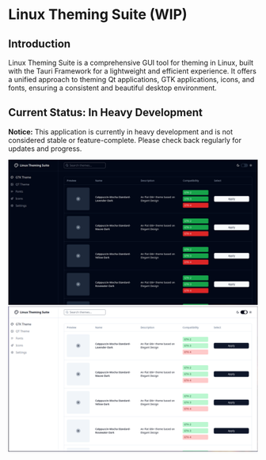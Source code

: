 # Linux Theming Suite (WIP)

## Introduction

Linux Theming Suite is a comprehensive GUI tool for theming in Linux,
built with the Tauri Framework for a lightweight and efficient experience.
It offers a unified approach to theming Qt applications, GTK applications,
icons, and fonts, ensuring a consistent and beautiful desktop environment.

## Current Status: In Heavy Development

**Notice:** This application is currently in heavy development and is not
considered stable or feature-complete.
Please check back regularly for updates and progress.

![Dark mode](https://github.com/DrSh4dow/lx-theming-suite/blob/main/assets/dark.png?raw=true)
![Light mode](https://github.com/DrSh4dow/lx-theming-suite/blob/main/assets/light.png?raw=true)
